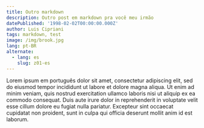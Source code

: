 ```yaml
---
title: Outro markdown
description: Outro post em markdown pra você meu irmão
datePublished: '1998-02-02T00:00:00.000Z'
author: Luis Cipriani
tags: markdown, test
image: /img/brook.jpg
lang: pt-BR
alternate:
  - lang: es
    slug: z01-es
---
```


Lorem ipsum em português dolor sit amet, consectetur adipiscing elit, sed do eiusmod tempor incididunt ut labore et dolore magna aliqua. Ut enim ad minim veniam, quis nostrud exercitation ullamco laboris nisi ut aliquip ex ea commodo consequat. Duis aute irure dolor in reprehenderit in voluptate velit esse cillum dolore eu fugiat nulla pariatur. Excepteur sint occaecat cupidatat non proident, sunt in culpa qui officia deserunt mollit anim id est laborum.
